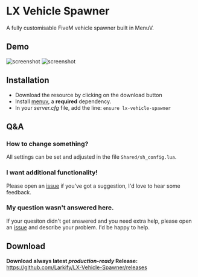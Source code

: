 # LX Vehicle Spawner
A fully customisable FiveM vehicle spawner built in MenuV.

## Demo
![screenshot](https://cdn.larkx.xyz/uploads/RGpmC4rE.png)
![screenshot](https://cdn.larkx.xyz/uploads/p29ice9j.png)

## Installation
- Download the resource by clicking on the download button
- Install [menuv](https://github.com/ThymonA/menuv/releases/tag/v1.4.1), a **required** dependency.
- In your *server.cfg* file, add the line: 
`ensure lx-vehicle-spawner`

## Q&A
### How to change something?
All settings can be set and adjusted in the file `Shared/sh_config.lua`.

### I want additional functionality!
Please open an [issue]() if you've got a suggestion, I'd love to hear some feedback.

### My question wasn't answered here.
If your quesiton didn't get answered and you need extra help, please open an [issue]() and describe your problem. I'd be happy to help.

## Download
**Download always latest *production-ready* Release:**
https://github.com/Larkify/LX-Vehicle-Spawner/releases
